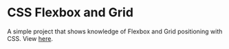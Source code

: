 # CSS Flexbox and Grid
A simple project that shows knowledge of Flexbox and Grid positioning with CSS.
View [here](https://bolupe.github.io/CSS-Flexbox-Grid/).
